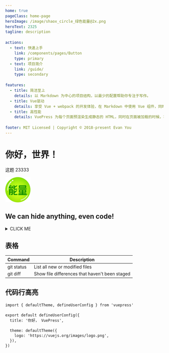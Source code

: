 ```yaml
---
home: true
pageClass: home-page
heroImage: /image/shaox_circle_绿色能量@2x.png
heroText: 2325
tagline: description

actions:
  - text: 快速上手
    link: /components/pages/Button
    type: primary
  - text: 项目简介
    link: /guide/
    type: secondary

features:
  - title: 简洁至上
    details: 以 Markdown 为中心的项目结构，以最少的配置帮助你专注于写作。
  - title: Vue驱动
    details: 享受 Vue + webpack 的开发体验，在 Markdown 中使用 Vue 组件，同时可以使用 Vue 来开发自定义主题。
  - title: 高性能
    details: VuePress 为每个页面预渲染生成静态的 HTML，同时在页面被加载的时候，将作为 SPA 运行。

footer: MIT Licensed | Copyright © 2018-present Evan You
---
```


# 你好，世界！

这题 23333

![](/image/shaox_circle_绿色能量@2x.png)

## We can hide anything, even code!

<details>

  <summary>CLICK ME</summary>

  <p>

```mermaid
graph TD;
    A-->B;
    A-->C;
    B-->D;
    C-->D;
```

| First Header | Second Header |
| ------------ | ------------- |
| Content Cell | Content Cell  |
| Content Cell | Content Cell  |

  </p>
  
</details>

## 表格

| Command    | Description                                    |
| ---------- | ---------------------------------------------- |
| git status | List all new or modified files                 |
| git diff   | Show file differences that haven't been staged |

## 代码行高亮

```ts{1,6-8}
import { defaultTheme, defineUserConfig } from 'vuepress'

export default defineUserConfig({
  title: '你好， VuePress',

  theme: defaultTheme({
    logo: 'https://vuejs.org/images/logo.png',
  }),
})
```
